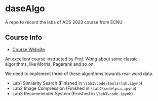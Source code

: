 # daseAlgo

A repo to record the labs of ADS 2023 course from ECNU

## Course Info

- [Course Website](https://yhwang1990.github.io/ads-2023-spring/)

An excellent course instructed by *Prof. Wang* about some classic algorithms, like Morris, Pagerank and so on.

We need to implement three of these algorithms towards real-word data.

- Lab1 Similarity Search (Finished in `\lab1\code\tools\lsh.ipynb`)
- Lab2 Image Compression (Finished in `\lab2\code\pca.ipynb`)
- Lab3 Recommender System (Finished in `\lab3\code.ipynb`)


